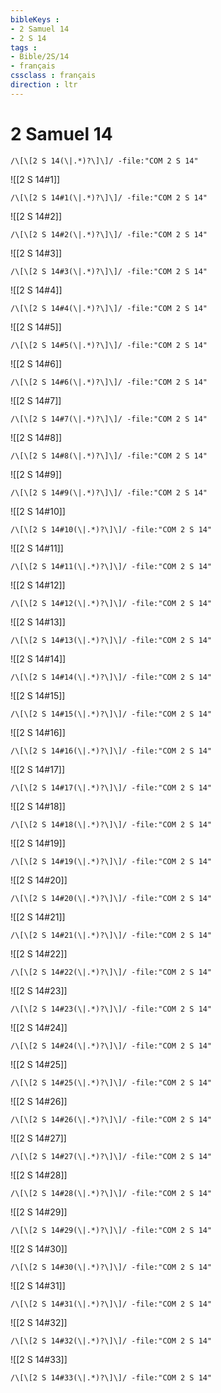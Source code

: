 ```yaml
---
bibleKeys : 
- 2 Samuel 14
- 2 S 14
tags : 
- Bible/2S/14
- français
cssclass : français
direction : ltr
---
```


# 2 Samuel 14

```query
/\[\[2 S 14(\|.*)?\]\]/ -file:"COM 2 S 14"
```



![[2 S 14#1]]

```query
/\[\[2 S 14#1(\|.*)?\]\]/ -file:"COM 2 S 14"
```

![[2 S 14#2]]

```query
/\[\[2 S 14#2(\|.*)?\]\]/ -file:"COM 2 S 14"
```

![[2 S 14#3]]

```query
/\[\[2 S 14#3(\|.*)?\]\]/ -file:"COM 2 S 14"
```

![[2 S 14#4]]

```query
/\[\[2 S 14#4(\|.*)?\]\]/ -file:"COM 2 S 14"
```

![[2 S 14#5]]

```query
/\[\[2 S 14#5(\|.*)?\]\]/ -file:"COM 2 S 14"
```

![[2 S 14#6]]

```query
/\[\[2 S 14#6(\|.*)?\]\]/ -file:"COM 2 S 14"
```

![[2 S 14#7]]

```query
/\[\[2 S 14#7(\|.*)?\]\]/ -file:"COM 2 S 14"
```

![[2 S 14#8]]

```query
/\[\[2 S 14#8(\|.*)?\]\]/ -file:"COM 2 S 14"
```

![[2 S 14#9]]

```query
/\[\[2 S 14#9(\|.*)?\]\]/ -file:"COM 2 S 14"
```

![[2 S 14#10]]

```query
/\[\[2 S 14#10(\|.*)?\]\]/ -file:"COM 2 S 14"
```

![[2 S 14#11]]

```query
/\[\[2 S 14#11(\|.*)?\]\]/ -file:"COM 2 S 14"
```

![[2 S 14#12]]

```query
/\[\[2 S 14#12(\|.*)?\]\]/ -file:"COM 2 S 14"
```

![[2 S 14#13]]

```query
/\[\[2 S 14#13(\|.*)?\]\]/ -file:"COM 2 S 14"
```

![[2 S 14#14]]

```query
/\[\[2 S 14#14(\|.*)?\]\]/ -file:"COM 2 S 14"
```

![[2 S 14#15]]

```query
/\[\[2 S 14#15(\|.*)?\]\]/ -file:"COM 2 S 14"
```

![[2 S 14#16]]

```query
/\[\[2 S 14#16(\|.*)?\]\]/ -file:"COM 2 S 14"
```

![[2 S 14#17]]

```query
/\[\[2 S 14#17(\|.*)?\]\]/ -file:"COM 2 S 14"
```

![[2 S 14#18]]

```query
/\[\[2 S 14#18(\|.*)?\]\]/ -file:"COM 2 S 14"
```

![[2 S 14#19]]

```query
/\[\[2 S 14#19(\|.*)?\]\]/ -file:"COM 2 S 14"
```

![[2 S 14#20]]

```query
/\[\[2 S 14#20(\|.*)?\]\]/ -file:"COM 2 S 14"
```

![[2 S 14#21]]

```query
/\[\[2 S 14#21(\|.*)?\]\]/ -file:"COM 2 S 14"
```

![[2 S 14#22]]

```query
/\[\[2 S 14#22(\|.*)?\]\]/ -file:"COM 2 S 14"
```

![[2 S 14#23]]

```query
/\[\[2 S 14#23(\|.*)?\]\]/ -file:"COM 2 S 14"
```

![[2 S 14#24]]

```query
/\[\[2 S 14#24(\|.*)?\]\]/ -file:"COM 2 S 14"
```

![[2 S 14#25]]

```query
/\[\[2 S 14#25(\|.*)?\]\]/ -file:"COM 2 S 14"
```

![[2 S 14#26]]

```query
/\[\[2 S 14#26(\|.*)?\]\]/ -file:"COM 2 S 14"
```

![[2 S 14#27]]

```query
/\[\[2 S 14#27(\|.*)?\]\]/ -file:"COM 2 S 14"
```

![[2 S 14#28]]

```query
/\[\[2 S 14#28(\|.*)?\]\]/ -file:"COM 2 S 14"
```

![[2 S 14#29]]

```query
/\[\[2 S 14#29(\|.*)?\]\]/ -file:"COM 2 S 14"
```

![[2 S 14#30]]

```query
/\[\[2 S 14#30(\|.*)?\]\]/ -file:"COM 2 S 14"
```

![[2 S 14#31]]

```query
/\[\[2 S 14#31(\|.*)?\]\]/ -file:"COM 2 S 14"
```

![[2 S 14#32]]

```query
/\[\[2 S 14#32(\|.*)?\]\]/ -file:"COM 2 S 14"
```

![[2 S 14#33]]

```query
/\[\[2 S 14#33(\|.*)?\]\]/ -file:"COM 2 S 14"
```

